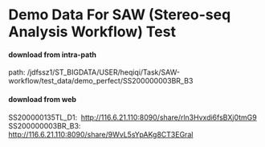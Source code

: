# Demo Data For SAW (Stereo-seq Analysis Workflow) Test

#### download from intra-path
path: /jdfssz1/ST_BIGDATA/USER/heqiqi/Task/SAW-workflow/test_data/demo_perfect/SS200000003BR_B3

#### download from web
SS200000135TL_D1: 
http://116.6.21.110:8090/share/rln3Hvxdi6fsBXj0tmG9
SS200000003BR_B3:
http://116.6.21.110:8090/share/9WvL5sYpAKg8CT3EGral
